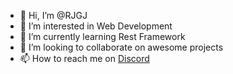 - 👋 Hi, I’m @RJGJ
- 👀 I’m interested in Web Development
- 🌱 I’m currently learning Rest Framework
- 💞️ I’m looking to collaborate on awesome projects
- 📫 How to reach me on <a href="https://discordapp.com/users/437196662264299530">Discord</a>

<!---
RJGJ/RJGJ is a ✨ special ✨ repository because its `README.md` (this file) appears on your GitHub profile.
You can click the Preview link to take a look at your changes.
--->

